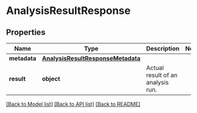# AnalysisResultResponse

## Properties
Name | Type | Description | Notes
------------ | ------------- | ------------- | -------------
**metadata** | [**AnalysisResultResponseMetadata**](AnalysisResultResponseMetadata.md) |  |
**result** | **object** | Actual result of an analysis run. |

[[Back to Model list]](../README.md#documentation-for-models) [[Back to API list]](../README.md#documentation-for-api-endpoints) [[Back to README]](../README.md)
